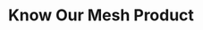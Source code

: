 ---
title: Know Our Mesh Product
description: Mesh Platform has an extensive set of features that will let your team easily customizable products, Scalable as follows Microservices Architecture, Plug and play and the Basic services are already implemented.
order: 2
linkText: Meet the Mesh product
link: "#"
image: /assets/images/product-mesh.png
lang: en
---